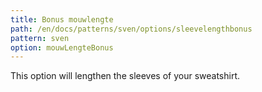 ```yaml
---
title: Bonus mouwlengte
path: /en/docs/patterns/sven/options/sleevelengthbonus
pattern: sven
option: mouwLengteBonus
---
```


This option will lengthen the sleeves of your sweatshirt.